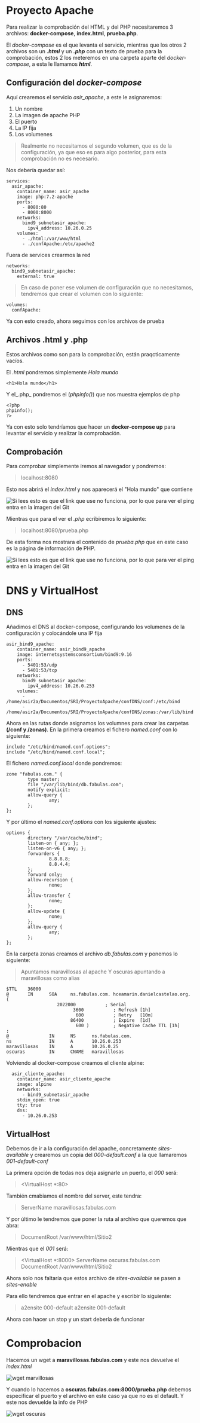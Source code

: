 # Proyecto Apache

Para realizar la comprobación del HTML y del PHP necesitaremos 3 archivos: **docker-compose**, **index.html**, **prueba.php**.

El _docker-compose_ es el que levanta el servicio, mientras que los otros 2 archivos son un **_.html_** y un **_.php_** con un texto de prueba para la comprobación, estos 2 los meteremos en una carpeta aparte del _docker-compose_, a esta le llamamos **_html_**.

## Configuración del _docker-compose_

Aquí crearemos el servicio _asir_apache_, a este le asignaremos:

1. Un nombre
2. La imagen de apache PHP
3. El puerto
4. La IP fija
5. Los volumenes

> Realmente no necesitamos el segundo volumen, que es de la configuración, ya que eso es para algo posterior, para esta comprobación no es necesario.

Nos debería quedar así:
~~~
services: 
  asir_apache:
    container_name: asir_apache
    image: php:7.2-apache
    ports:
      - 8080:80
      - 8000:8000
    networks:
      bind9_subnetasir_apache:
        ipv4_address: 10.26.0.25
    volumes:
      - ./html:/var/www/html
      - ./confApache:/etc/apache2
~~~
Fuera de services crearmos la red

~~~
networks:
  bind9_subnetasir_apache:
    external: true
~~~

>En caso de poner ese volumen de configuración que no necesitamos, tendremos que crear el volumen con lo siguiente:
~~~
volumes:
  confApache:
~~~

Ya con esto creado, ahora seguimos con los archivos de prueba

## Archivos **.html** y **.php**

Estos archivos como son para la comprobación, están praqcticamente vacíos.

El _.html_ pondremos simplemente _Hola mundo_
~~~
<h1>Hola mundo</h1>
~~~
Y el_.php_ pondremos el (_phpinfo()_) que nos muestra ejemplos de php
~~~
<?php
phpinfo();
?>
~~~
Ya con esto solo tendríamos que hacer un **docker-compose up** para levantar el servicio y realizar la comprobación.

## Comprobación

Para comprobar simplemente iremos al navegador y pondremos:
>localhost:8080

Esto nos abrirá el _index.html_ y nos aparecerá el "Hola mundo" que contiene

![Si lees esto es que el link que use no funciona, por lo que para ver el ping entra en la imagen del Git](https://github.com/HugoCea/ProyactoApache/blob/master/imagenes/imgHTML.png)

Mientras que para el ver el _.php_ ecribiremos lo siguiente:
>localhost:8080/prueba.php

De esta forma nos mostrara el contenido de _prueba.php_ que en este caso es la página de información de PHP.

![Si lees esto es que el link que use no funciona, por lo que para ver el ping entra en la imagen del Git](https://github.com/HugoCea/ProyactoApache/blob/master/imagenes/imgPHP.png)


# DNS y VirtualHost
## DNS

Añadimos el DNS al docker-compose, configurando los volumenes de la configuración y colocándole una IP fija

~~~
asir_bind9_apache:
    container_name: asir_bind9_apache
    image: internetsystemsconsortium/bind9:9.16
    ports:
      - 5401:53/udp
      - 5401:53/tcp
    networks:
      bind9_subnetasir_apache:
        ipv4_address: 10.26.0.253
    volumes:
      - /home/asir2a/Documentos/SRI/ProyectoApache/confDNS/conf:/etc/bind
      - /home/asir2a/Documentos/SRI/ProyectoApache/confDNS/zonas:/var/lib/bind
~~~

Ahora en las rutas donde asignamos los volumnes para crear las carpetas **(/conf y /zonas)**. En la primera creamos el fichero _named.conf_ con lo siguiente:

~~~
include "/etc/bind/named.conf.options";
include "/etc/bind/named.conf.local";
~~~

El fichero _named.conf.local_ donde pondremos:

~~~
zone "fabulas.com." {
        type master;
        file "/var/lib/bind/db.fabulas.com";
        notify explicit;
        allow-query {
                any;
        };
};

~~~

Y por último el _named.conf.options_ con los siguiente ajustes:

~~~
options {
        directory "/var/cache/bind";
        listen-on { any; };
        listen-on-v6 { any; };
        forwarders {
                8.8.8.8;
                8.8.4.4;
        };
        forward only;
        allow-recursion {
                none;
        };
        allow-transfer {
                none;
        };
        allow-update {
                none;
        };
        allow-query {
                any;
        };
};

~~~

En la carpeta zonas creamos el archivo _db.fabulas.com_ y ponemos lo siguiente:
>Apuntamos maravillosas al apache
>Y oscuras apuntando a maravillosas como alias

~~~
$TTL    36000
@       IN      SOA     ns.fabulas.com. hceamarin.danielcastelao.org. (
                   2022000           ; Serial
                         3600           ; Refresh [1h]
                          600           ; Retry   [10m]
                        86400           ; Expire  [1d]
                          600 )         ; Negative Cache TTL [1h]
;
@               IN      NS      ns.fabulas.com.
ns              IN      A       10.26.0.253
maravillosas    IN      A       10.26.0.25
oscuras         IN      CNAME   maravillosas
~~~

Volviendo al docker-compose creamos el cliente alpine:

~~~
  asir_cliente_apache:
    container_name: asir_cliente_apache
    image: alpine
    networks:
      - bind9_subnetasir_apache
    stdin_open: true
    tty: true
    dns:
      - 10.26.0.253
~~~


## VirtualHost

Debemos de ir a la configuración del apache, concretamente _sites-available_ y crearemos un copia del _000-default.conf_ a la que llamaremos _001-default-conf_

La primera opción de todas nos deja asignarle un puerto, el _000_ será: 
> <VirtualHost *:80>

También cmabiamos el nombre del server, este tendra:
>ServerName maravillosas.fabulas.com

Y por último le tendremos que poner la ruta al archivo que queremos que abra:
>DocumentRoot /var/www/html/Sitio2

Mientras que el _001_ será:
><VirtualHost *:8000>
>ServerName oscuras.fabulas.com
>DocumentRoot /var/www/html/Sitio2

Ahora solo nos faltaría que estos archivo de _sites-available_ se pasen a _sites-enable_

Para ello tendremos que entrar en el apache y escribir lo siguiente:

>a2ensite 000-default
>a2ensite 001-default

Ahora con hacer un stop y un start debería de funcionar

# Comprobacion

Hacemos un wget a **maravillosas.fabulas.com** y este nos devuelve el _index.html_

![wget marvillosas](https://github.com/HugoCea/ProyactoApache/blob/master/imagenes/imgmaravillosas.png)

Y cuando lo hacemos a **oscuras.fabulas.com:8000/prueba.php** debemos especificar el puerto y el archivo en este caso ya que no es el default.
Y este nos devuelde la info de PHP

![wget oscuras](https://github.com/HugoCea/ProyactoApache/blob/master/imagenes/imgoscuras.png)















